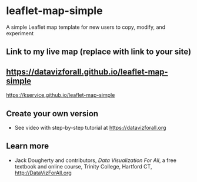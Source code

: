 # leaflet-map-simple
A simple Leaflet map template for new users to copy, modify, and experiment

## Link to my live map (replace with link to your site)

## https://datavizforall.github.io/leaflet-map-simple
https://kservice.github.io/leaflet-map-simple

## Create your own version
- See video with step-by-step tutorial at https://datavizforall.org

## Learn more
- Jack Dougherty and contributors, *Data Visualization For All*, a free textbook and online course, Trinity College, Hartford CT, http://DataVizForAll.org
